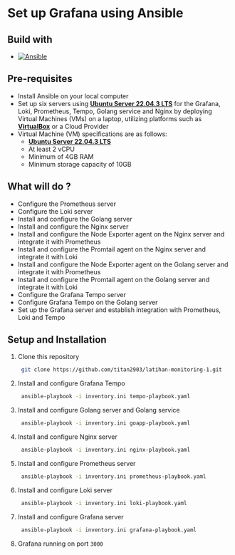 # Set up Grafana using Ansible

## Build with

* [![Ansible][Ansible-image]][Ansible-url]

## Pre-requisites

* Install Ansible on your local computer
* Set up six servers using [**Ubuntu Server 22.04.3 LTS**](https://ubuntu.com/download/server) for the Grafana, Loki, Prometheus, Tempo, Golang service and Nginx by deploying Virtual Machines (VMs) on a laptop, utilizing platforms such as [**VirtualBox**](https://www.virtualbox.org/) or a Cloud Provider
* Virtual Machine (VM) specifications are as follows:
  * [**Ubuntu Server 22.04.3 LTS**](https://ubuntu.com/download/server)
  * At least 2 vCPU
  * Minimum of 4GB RAM
  * Minimum storage capacity of 10GB

## What will do ?

* Configure the Prometheus server
* Configure the Loki server
* Install and configure the Golang server
* Install and configure the Nginx server
* Install and configure the Node Exporter agent on the Nginx server and integrate it with Prometheus
* Install and configure the Promtail agent on the Nginx server and integrate it with Loki
* Install and configure the Node Exporter agent on the Golang server and integrate it with Prometheus
* Install and configure the Promtail agent on the Golang server and integrate it with Loki
* Configure the Grafana Tempo server
* Configure Grafana Tempo on the Golang server
* Set up the Grafana server and establish integration with Prometheus, Loki and Tempo

## Setup and Installation

1. Clone this repository

   ```sh
    git clone https://github.com/titan2903/latihan-monitoring-1.git
   ```

2. Install and configure Grafana Tempo
  
    ```sh
     ansible-playbook -i inventory.ini tempo-playbook.yaml
    ```

3. Install and configure Golang server and Golang service

    ```sh
     ansible-playbook -i inventory.ini goapp-playbook.yaml
    ```

4. Install and configure Nginx server

    ```sh
     ansible-playbook -i inventory.ini nginx-playbook.yaml
    ```

5. Install and configure Prometheus server

    ```sh
     ansible-playbook -i inventory.ini prometheus-playbook.yaml
    ```

6. Install and configure Loki server

    ```sh
     ansible-playbook -i inventory.ini loki-playbook.yaml
    ```

7. Install and configure Grafana server

    ```sh
     ansible-playbook -i inventory.ini grafana-playbook.yaml
    ```

8. Grafana running on port `3000`

<!-- MARKDOWN LINKS & IMAGES -->
<!-- https://www.markdownguide.org/basic-syntax/#reference-style-links -->

[Ansible-url]: https://www.ansible.com/
[Ansible-image]: https://img.shields.io/badge/ansible-FFFFF0?style=for-the-badge&logo=ansible&logoColor=black
